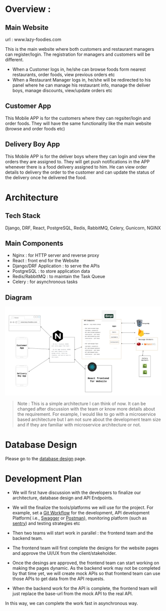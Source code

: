 # Overview :

## Main Website 
url : www.​lazy-foodies​.com

This is the main website where both customers and restaurant managers can register/login. The registration for managers and customers will be different.
- When a Customer logs in, he/she can browse foods form nearest restaurants, order foods, view previous orders etc
- When a Restaurant Manager logs in, he/she will be redirected to his panel where he can manage his restaurant info, manage the deliver boys, manage discounts, view/update orders etc

## Customer App
This Mobile APP is for the customers where they can regsiter/login and order foods. They will have the same functionality like the main website (browse and order foods etc)

## Delivery Boy App
This Mobile APP is for the deliver boys where they can login and view the orders they are assigned to. They will get push notifications in the APP whenever there is a food delivery assigned to him. He can view order details to delivery the order to the customer and can update the status of the delivery once he delivered the food.


# Architecture

## Tech Stack 
Django, DRF, React, PostgreSQL, Redis, RabbitMQ, Celery, Gunicorn, NGINX


## Main Components
- Nginx : for HTTP server and reverse proxy
- React : front end for the Website
- Django/DRF Application : to serve the APIs
- PostgreSQL : to store application data
- Redis/RabbitMQ : to maintain the Task Queue
- Celery : for asynchronous tasks

## Diagram

![diagram](media/diagram.jpg)

> Note : This is a simple architecture I can think of now. It can be changed after discussion with the team or know more details about the requirement. For example, I would like to go with a microservice based architecture but I am not sure about the development team size and if they are familiar with microservice architecture or not.

# Database Design

Please go to the [database design](database.md) page.

# Development Plan

- We will first have discussion with the developers to finalize our architecture, database design and API Endpoints.

- We will the finalize the tools/platforms we will use for the project. For example, set a [Git Workflow](https://www.atlassian.com/git/tutorials/comparing-workflows) for the development, API development Platform( i.e., [Swagger](https://swagger.io/) or [Postman](https://www.postman.com/)), monitoring platform (such as [sentry](https://sentry.io/)) and testing strategies etc

- Then two teams will start work in parallel : the frontend team and the backend team.

- The frontend team will first complete the designs for the website pages and approve the UI/UX from the client/stakeholder.

- Once the desings are approved, the frontend team can start working on making the pages dynamic. As the backend work may not be completed by that time yet, we will create mock APIs so that frontend team can use those APIs to get data from the API requests.

- When the backend work for the API is complete, the frontend team will just replace the base-url from the mock API to the real API. 

In this way, we can complete the work fast in asynchronous way.

